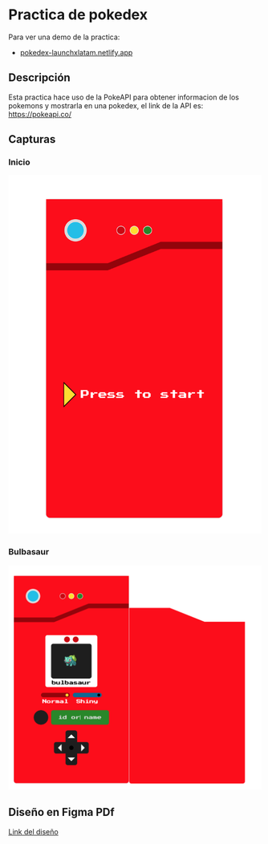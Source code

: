 # Practica de pokedex

Para ver una demo de la practica:

- [pokedex-launchxlatam.netlify.app](https://pokedex-launchxlatam.netlify.app)

## Descripción

Esta practica hace uso de la PokeAPI para obtener informacion de los pokemons y mostrarla en una pokedex, el link de la API es: https://pokeapi.co/

## Capturas

### Inicio

![Captura de la pokedex](./images/start.png)

### Bulbasaur

![Captura de la pokedex](./images/pokemon.png)

## Diseño en Figma PDf

[Link del diseño](./others/pokedexFigma.pdf)
